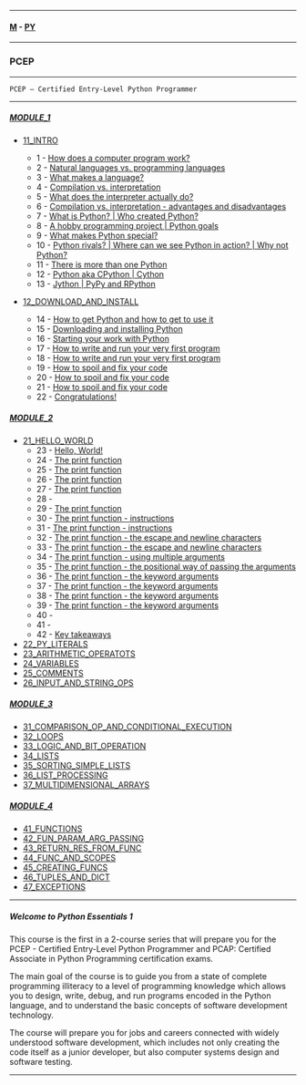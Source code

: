 
---

#### [M](https://github.com/ttltrk/TTT/blob/master/menu.md) - [PY](https://github.com/ttltrk/TTT/blob/master/PY/PY.md)

---

### PCEP

---

```
PCEP – Certified Entry-Level Python Programmer
```

---

##### [MODULE_1](https://github.com/ttltrk/TTT/blob/master/PY/PCEP/MODULE_1/MODULE_1.md)
* [11_INTRO](https://github.com/ttltrk/TTT/blob/master/PY/PCEP/MODULE_1/11_INTRO/11_INTRO.md)
  - 1 - [How does a computer program work?](https://github.com/ttltrk/TTT/blob/master/PY/PCEP/MODULE_1/11_INTRO/11_INTRO.md#1)
  - 2 - [Natural languages vs. programming languages](https://github.com/ttltrk/TTT/blob/master/PY/PCEP/MODULE_1/11_INTRO/11_INTRO.md#2)
  - 3 - [What makes a language?](https://github.com/ttltrk/TTT/blob/master/PY/PCEP/MODULE_1/11_INTRO/11_INTRO.md#3)
  - 4 - [Compilation vs. interpretation](https://github.com/ttltrk/TTT/blob/master/PY/PCEP/MODULE_1/11_INTRO/11_INTRO.md#4)
  - 5 - [What does the interpreter actually do?](https://github.com/ttltrk/TTT/blob/master/PY/PCEP/MODULE_1/11_INTRO/11_INTRO.md#5)
  - 6 - [Compilation vs. interpretation - advantages and disadvantages](https://github.com/ttltrk/TTT/blob/master/PY/PCEP/MODULE_1/11_INTRO/11_INTRO.md#6)
  - 7 - [What is Python? | Who created Python?](https://github.com/ttltrk/TTT/blob/master/PY/PCEP/MODULE_1/11_INTRO/11_INTRO.md#7)
  - 8 - [A hobby programming project | Python goals](https://github.com/ttltrk/TTT/blob/master/PY/PCEP/MODULE_1/11_INTRO/11_INTRO.md#8)
  - 9 - [What makes Python special?](https://github.com/ttltrk/TTT/blob/master/PY/PCEP/MODULE_1/11_INTRO/11_INTRO.md#9)
  - 10 - [Python rivals? | Where can we see Python in action? | Why not Python?](https://github.com/ttltrk/TTT/blob/master/PY/PCEP/MODULE_1/11_INTRO/11_INTRO.md#10)
  - 11 - [There is more than one Python](https://github.com/ttltrk/TTT/blob/master/PY/PCEP/MODULE_1/11_INTRO/11_INTRO.md#11)
  - 12 - [Python aka CPython | Cython](https://github.com/ttltrk/TTT/blob/master/PY/PCEP/MODULE_1/11_INTRO/11_INTRO.md#12)
  - 13 - [Jython | PyPy and RPython](https://github.com/ttltrk/TTT/blob/master/PY/PCEP/MODULE_1/11_INTRO/11_INTRO.md#13)

* [12_DOWNLOAD_AND_INSTALL](https://github.com/ttltrk/TTT/blob/master/PY/PCEP/MODULE_1/12_DOWNLOAD_AND_INSTALL/12_DOWNLOAD_AND_INSTALL.md)
  - 14 - [How to get Python and how to get to use it](https://github.com/ttltrk/TTT/blob/master/PY/PCEP/MODULE_1/12_DOWNLOAD_AND_INSTALL/12_DOWNLOAD_AND_INSTALL.md#14)
  - 15 - [Downloading and installing Python](https://github.com/ttltrk/TTT/blob/master/PY/PCEP/MODULE_1/12_DOWNLOAD_AND_INSTALL/12_DOWNLOAD_AND_INSTALL.md#15)
  - 16 - [Starting your work with Python](https://github.com/ttltrk/TTT/blob/master/PY/PCEP/MODULE_1/12_DOWNLOAD_AND_INSTALL/12_DOWNLOAD_AND_INSTALL.md#16)
  - 17 - [How to write and run your very first program](https://github.com/ttltrk/TTT/blob/master/PY/PCEP/MODULE_1/12_DOWNLOAD_AND_INSTALL/12_DOWNLOAD_AND_INSTALL.md#17)
  - 18 - [How to write and run your very first program](https://github.com/ttltrk/TTT/blob/master/PY/PCEP/MODULE_1/12_DOWNLOAD_AND_INSTALL/12_DOWNLOAD_AND_INSTALL.md#18)
  - 19 - [How to spoil and fix your code](https://github.com/ttltrk/TTT/blob/master/PY/PCEP/MODULE_1/12_DOWNLOAD_AND_INSTALL/12_DOWNLOAD_AND_INSTALL.md#19)
  - 20 - [How to spoil and fix your code](https://github.com/ttltrk/TTT/blob/master/PY/PCEP/MODULE_1/12_DOWNLOAD_AND_INSTALL/12_DOWNLOAD_AND_INSTALL.md#20)
  - 21 - [How to spoil and fix your code](https://github.com/ttltrk/TTT/blob/master/PY/PCEP/MODULE_1/12_DOWNLOAD_AND_INSTALL/12_DOWNLOAD_AND_INSTALL.md#21)
  - 22 - [Congratulations!](https://github.com/ttltrk/TTT/blob/master/PY/PCEP/MODULE_1/12_DOWNLOAD_AND_INSTALL/12_DOWNLOAD_AND_INSTALL.md#22)
##### [MODULE_2](https://github.com/ttltrk/TTT/blob/master/PY/PCEP/MODULE_2/MODULE_2.md)
* [21_HELLO_WORLD](https://github.com/ttltrk/TTT/blob/master/PY/PCEP/MODULE_2/21_HELLO_WORLD/21_HELLO_WORLD.md)
  - 23 - [Hello, World!](https://github.com/ttltrk/TTT/blob/master/PY/PCEP/MODULE_2/21_HELLO_WORLD/21_HELLO_WORLD.md#23)
  - 24 - [The print function](https://github.com/ttltrk/TTT/blob/master/PY/PCEP/MODULE_2/21_HELLO_WORLD/21_HELLO_WORLD.md#24)
  - 25 - [The print function](https://github.com/ttltrk/TTT/blob/master/PY/PCEP/MODULE_2/21_HELLO_WORLD/21_HELLO_WORLD.md#25)
  - 26 - [The print function](https://github.com/ttltrk/TTT/blob/master/PY/PCEP/MODULE_2/21_HELLO_WORLD/21_HELLO_WORLD.md#26)
  - 27 - [The print function](https://github.com/ttltrk/TTT/blob/master/PY/PCEP/MODULE_2/21_HELLO_WORLD/21_HELLO_WORLD.md#27)
  - 28 - [](https://github.com/ttltrk/TTT/blob/master/PY/PCEP/MODULE_2/21_HELLO_WORLD/21_HELLO_WORLD.md#28)
  - 29 - [The print function](https://github.com/ttltrk/TTT/blob/master/PY/PCEP/MODULE_2/21_HELLO_WORLD/21_HELLO_WORLD.md#29)
  - 30 - [The print function - instructions](https://github.com/ttltrk/TTT/blob/master/PY/PCEP/MODULE_2/21_HELLO_WORLD/21_HELLO_WORLD.md#30)
  - 31 - [The print function - instructions](https://github.com/ttltrk/TTT/blob/master/PY/PCEP/MODULE_2/21_HELLO_WORLD/21_HELLO_WORLD.md#31)
  - 32 - [The print function - the escape and newline characters](https://github.com/ttltrk/TTT/blob/master/PY/PCEP/MODULE_2/21_HELLO_WORLD/21_HELLO_WORLD.md#32)
  - 33 - [The print function - the escape and newline characters](https://github.com/ttltrk/TTT/blob/master/PY/PCEP/MODULE_2/21_HELLO_WORLD/21_HELLO_WORLD.md#33)
  - 34 - [The print function - using multiple arguments](https://github.com/ttltrk/TTT/blob/master/PY/PCEP/MODULE_2/21_HELLO_WORLD/21_HELLO_WORLD.md#34)
  - 35 - [The print function - the positional way of passing the arguments](https://github.com/ttltrk/TTT/blob/master/PY/PCEP/MODULE_2/21_HELLO_WORLD/21_HELLO_WORLD.md#35)
  - 36 - [The print function - the keyword arguments](https://github.com/ttltrk/TTT/blob/master/PY/PCEP/MODULE_2/21_HELLO_WORLD/21_HELLO_WORLD.md#36)
  - 37 - [The print function - the keyword arguments](https://github.com/ttltrk/TTT/blob/master/PY/PCEP/MODULE_2/21_HELLO_WORLD/21_HELLO_WORLD.md#37)
  - 38 - [The print function - the keyword arguments](https://github.com/ttltrk/TTT/blob/master/PY/PCEP/MODULE_2/21_HELLO_WORLD/21_HELLO_WORLD.md#38) 
  - 39 - [The print function - the keyword arguments](https://github.com/ttltrk/TTT/blob/master/PY/PCEP/MODULE_2/21_HELLO_WORLD/21_HELLO_WORLD.md#39)
  - 40 - [](https://github.com/ttltrk/TTT/blob/master/PY/PCEP/MODULE_2/21_HELLO_WORLD/21_HELLO_WORLD.md#40)
  - 41 - [](https://github.com/ttltrk/TTT/blob/master/PY/PCEP/MODULE_2/21_HELLO_WORLD/21_HELLO_WORLD.md#41)
  - 42 - [Key takeaways](https://github.com/ttltrk/TTT/blob/master/PY/PCEP/MODULE_2/21_HELLO_WORLD/21_HELLO_WORLD.md#42)
* [22_PY_LITERALS](https://github.com/ttltrk/TTT/blob/master/PY/PCEP/MODULE_2/22_PY_LITERALS/22_PY_LITERALS.md)
* [23_ARITHMETIC_OPERATOTS](https://github.com/ttltrk/TTT/blob/master/PY/PCEP/MODULE_2/23_ARITHMETIC_OPERATORS/23_ARITHMETIC_OPERATORS.md)
* [24_VARIABLES](https://github.com/ttltrk/TTT/blob/master/PY/PCEP/MODULE_2/24_VARIABLES/24_VARIABLES.md)
* [25_COMMENTS](https://github.com/ttltrk/TTT/blob/master/PY/PCEP/MODULE_2/25_COMMENTS/25_COMMENTS.md)
* [26_INPUT_AND_STRING_OPS](https://github.com/ttltrk/TTT/blob/master/PY/PCEP/MODULE_2/26_INPUT_AND_STRING_OPS/26_INPUT_AND_STRING_OPS.md)
##### [MODULE_3](https://github.com/ttltrk/TTT/blob/master/PY/PCEP/MODULE_3/MODULE_3.md)
* [31_COMPARISON_OP_AND_CONDITIONAL_EXECUTION](https://github.com/ttltrk/TTT/blob/master/PY/PCEP/MODULE_3/31_COMPARISON_OP_AND_CONDITIONAL_EXECUTION/31_COMPARISON_OP_AND_CONDITIONAL_EXECUTION.md)
* [32_LOOPS](https://github.com/ttltrk/TTT/blob/master/PY/PCEP/MODULE_3/32_LOOPS/32_LOOPS.md)
* [33_LOGIC_AND_BIT_OPERATION](https://github.com/ttltrk/TTT/blob/master/PY/PCEP/MODULE_3/33_LOGIC_AND_BIT_OPERATION/33_LOGIC_AND_BIT_OPERATION.md)
* [34_LISTS](https://github.com/ttltrk/TTT/blob/master/PY/PCEP/MODULE_3/34_LISTS/34_LISTS.md)
* [35_SORTING_SIMPLE_LISTS](https://github.com/ttltrk/TTT/blob/master/PY/PCEP/MODULE_3/35_SORTING_SIMPLE_LISTS/35_SORTING_SIMPLE_LISTS.md)
* [36_LIST_PROCESSING](https://github.com/ttltrk/TTT/blob/master/PY/PCEP/MODULE_3/36_LIST_PROCESSING/36_LIST_PROCESSING.md)
* [37_MULTIDIMENSIONAL_ARRAYS](https://github.com/ttltrk/TTT/blob/master/PY/PCEP/MODULE_3/37_MULTIDIMENSIONAL_ARRAYS/37_MULTIDIMENSIONAL_ARRAYS.md)
##### [MODULE_4](https://github.com/ttltrk/TTT/blob/master/PY/PCEP/MODULE_4/MODULE_4.md)
* [41_FUNCTIONS](https://github.com/ttltrk/TTT/blob/master/PY/PCEP/MODULE_4/41_FUNCTIONS/41_FUNCTIONS.md)
* [42_FUN_PARAM_ARG_PASSING](https://github.com/ttltrk/TTT/blob/master/PY/PCEP/MODULE_4/42_FUN_PARAM_ARG_PASSING/42_FUN_PARAM_ARG_PASSING.md)
* [43_RETURN_RES_FROM_FUNC](https://github.com/ttltrk/TTT/blob/master/PY/PCEP/MODULE_4/43_RETURN_RES_FROM_FUNC/43_RETURN_RES_FROM_FUNC.md)
* [44_FUNC_AND_SCOPES](https://github.com/ttltrk/TTT/blob/master/PY/PCEP/MODULE_4/44_FUNC_AND_SCOPES/44_FUNC_AND_SCOPES.md)
* [45_CREATING_FUNCS](https://github.com/ttltrk/TTT/blob/master/PY/PCEP/MODULE_4/45_CREATING_FUNCS/45_CREATING_FUNCS.md)
* [46_TUPLES_AND_DICT](https://github.com/ttltrk/TTT/blob/master/PY/PCEP/MODULE_4/46_TUPLES_AND_DICT/46_TUPLES_AND_DICT.md)
* [47_EXCEPTIONS](https://github.com/ttltrk/TTT/blob/master/PY/PCEP/MODULE_4/47_EXCEPTIONS/47_EXCEPTIONS.md)

---

##### Welcome to Python Essentials 1

This course is the first in a 2-course series that will prepare you for the PCEP - Certified Entry-Level Python Programmer and PCAP: Certified Associate in Python Programming certification exams.

The main goal of the course is to guide you from a state of complete programming illiteracy to a level of programming knowledge which allows you to design, write, debug, and run programs encoded in the Python language, and to understand the basic concepts of software development technology.

The course will prepare you for jobs and careers connected with widely understood software development, which includes not only creating the code itself as a junior developer, but also computer systems design and software testing.

---
